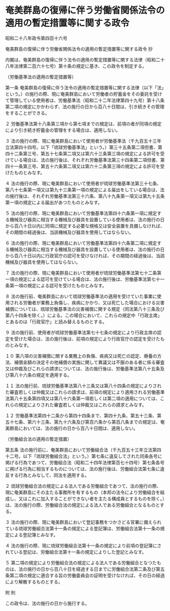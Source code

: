 # 奄美群島の復帰に伴う労働省関係法令の適用の暫定措置等に関する政令

昭和二十八年政令第四百十六号

奄美群島の復帰に伴う労働省関係法令の適用の暫定措置等に関する政令 抄

内閣は、奄美群島の復帰に伴う法令の適用の暫定措置等に関する法律（昭和二十八年法律第二百六十七号）第十条の規定に基き、この政令を制定する。

（労働基準法の適用の暫定措置等）

第一条 奄美群島の復帰に伴う法令の適用の暫定措置等に関する法律（以下「法」という。）の施行の際、現に奄美群島において労働者の貯蓄金をその委託を受けて管理している使用者は、労働基準法（昭和二十二年法律第四十九号）第十八条第二項の規定にかかわらず、法の施行の日から百八十日間は、引き続きその管理をすることができる。

２ 労働基準法第十八条第三項から第七項までの規定は、前項の者が同項の規定により引き続き貯蓄金の管理をする場合は、適用しない。

３ 法の施行の際、現に奄美群島において使用者が労働基準法（千九百五十三年立法第四十四号。以下「琉球労働基準法」という。）第三十五条第二項但書、第四十二条第三号、第五十七条第二項又は第六十三条第三項の規定による許可を受けている場合は、法の施行後は、それぞれ労働基準法第三十四条第二項但書、第四十一条第三号、第五十六条第二項又は第六十二条第三項の規定による許可を受けたものとみなす。

４ 法の施行の際、現に奄美群島において使用者が琉球労働基準法第三十七条、第八十七条第一項又は第九十三条第一項の規定による届出をしている場合は、法の施行後は、それぞれ労働基準法第三十六条、第八十九条第一項又は第九十五条第一項の規定による届出があつたものとみなす。

５ 法の施行の際、現に奄美群島において労働基準法第四十六条第一項に規定する機械及び器具に相当する機械及び器具を設置している使用者は、法の施行の日から百八十日以内に同項に規定する必要な規格又は安全装置を具備しなければ、その期間の経過後は、当該機械及び器具を使用してはならない。

６ 法の施行の際、現に奄美群島において労働基準法第四十六条第二項に規定する機械及び器具に相当する機械及び器具を設置している使用者は、法の施行の日から百八十日以内に行政官庁の認可を受けなければ、その期間の経過後は、当該機械及び器具を使用してはならない。

７ 法の施行の際、現に奄美群島において使用者が琉球労働基準法第七十二条第一項の規定による認可を受けている場合は、法の施行後は、労働基準法第七十一条第一項の規定による認可を受けたものとみなす。

８ 法の施行前、奄美群島において琉球労働基準法の適用を受けていた事業に使用される労働者が業務上負傷し、疾病にかかり、又は死亡した場合における災害補償については、琉球労働基準法の災害補償に関する規定（同法第八十三条及び第八十四条を除く。）による。この場合において、これらの規定中「行政主席」とあるのは「行政官庁」と読み替えるものとする。

９ 法の施行前、使用者が琉球労働基準法第七十七条の規定により行政主席の認定を受けた場合は、法の施行後は、前項の規定により行政官庁の認定を受けたものとみなす。

１０ 第八項の災害補償に関する業務上の負傷、疾病又は死亡の認定、療養の方法、補償金額の決定その他補償の実施に関して異議又は不服のある者に係る審査又は仲裁及びこれらの請求については、法の施行後は、労働基準法第八十五条及び第八十六条の規定を適用する。

１１ 法の施行前、琉球労働基準法第八十三条又は第八十四条の規定によりされた審査若しくは仲裁又はこれらの請求は、前項の規定により適用される労働基準法第八十五条第四項又は第八十六条第一項若しくは第二項の適用については、これらの規定によりされた審査若しくは仲裁又はこれらの請求とみなす。

１２ 労働基準法第四十二条から第四十四条まで、第四十九条、第五十三条、第五十七条、第六十三条、第九十六条及び第百六条から第百八条までの規定は、奄美群島においては、法の施行の日から百八十日間は、適用しない。

（労働組合法の適用の暫定措置）

第五条 法の施行前に、奄美群島において労働組合法（千九百五十三年立法第四十二号。以下「琉球労働組合法」という。）第七条に違反してされた同条各号に掲げる行為であつて、労働組合法（昭和二十四年法律第百七十四号）第七条各号に掲げる行為に相当するものについては、法の施行後は、労働組合法第七条に違反する行為とみなして、同法を適用する。

２ 琉球労働組合法の規定による法人である労働組合であつて、法の施行の際、現に奄美群島にその主たる事務所を有するもの（本邦の法令により労働組合を結成し、又はこれに加入することができない者を主たる構成員とするものを除く。）は、法の施行の際、労働組合法の規定による法人である労働組合となるものとする。

３ 法の施行の際、現に奄美群島において登記事務をつかさどる官署に備えられている琉球労働組合法第十一条の規定による登記簿は、労働組合法第十一条の規定による登記簿とみなす。

４ 法の施行の際、現に琉球労働組合法第十一条の規定により前項の登記簿にされている登記は、労働組合法第十一条の規定によりした登記とみなす。

５ 第二項の規定により労働組合法の規定による法人である労働組合となつたものは、法の施行の日から百八十日を経過する日までに労働組合法第二条及び第五条第二項の規定に適合する旨の労働委員会の証明を受けなければ、その日の経過により解散するものとする。

附 則

この政令は、法の施行の日から施行する。
